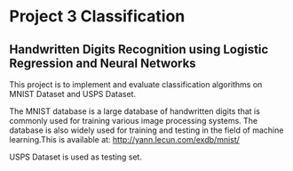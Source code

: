 # Project 3 Classification

## Handwritten Digits Recognition using Logistic Regression and Neural Networks

This project is to implement and evaluate classification algorithms on MNIST Dataset and USPS Dataset. 

The MNIST database is a large database of handwritten digits that is commonly used for training various image processing systems.
The database is also widely used for training and testing in the field of machine learning.This is available at:
http://yann.lecun.com/exdb/mnist/

USPS Dataset is used as testing set.

